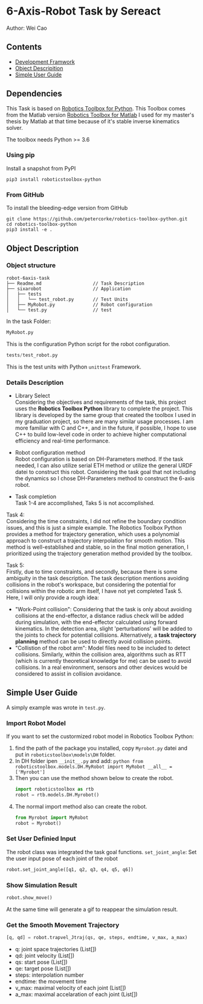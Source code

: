# 6-Axis-Robot Task by Sereact
Author: Wei Cao

## Contents

- [Development Framwork](#1)
- [Object Descripition](#2)
- [Simple User Guide](#3)

## Dependencies

This Task is based on [Robotics Toolbox for Python](https://github.com/petercorke/spatialmath-python).
This Toolbox comes from the Matlab version [Robotics Toolbox for Matlab](https://github.com/petercorke/spatialmath-python)
I used for my master's thesis by Matlab at that time because of it's stable inverse kinematics solver. 

The toolbox needs Python >= 3.6

### Using pip

Install a snapshot from PyPI

```shell script
pip3 install roboticstoolbox-python
```

### From GitHub

To install the bleeding-edge version from GitHub

```shell script
git clone https://github.com/petercorke/robotics-toolbox-python.git
cd robotics-toolbox-python
pip3 install -e .
```

## Object Description

### Object structure
```
robot-6axis-task
├── Readme.md                   // Task Description                  
├── sixarobot                   // Application
│   ├── tests
│   │   └── test_robot.py       // Test Units
│   ├── MyRobot.py              // Robot configuration
│   └── test.py                 // test
```

In the task Folder:
```python
MyRobot.py
```
This is the configuration Python script for the robot configuration. 


```python
tests/test_robot.py
```
This is the test units with Python `unittest` Framework.

### Details Description

- Library Select\
 Considering the objectives and requirements of the task, this project uses the **Robotics Toolbox 
 Python** library to complete the project. This library is developed by the same group that created 
 the toolbox I used in my graduation project, so there are many similar usage processes. I am more 
 familiar with C and C++, and in the future, if possible, I hope to use C++ to build low-level 
 code in order to achieve higher computational efficiency and real-time performance.

- Robot configuration method\
 Robot configuration is based on DH-Parameters method. If the task needed, I can also utilize serial ETH 
 method or utilize the general URDF datei to construct this robot. Considering the task goal that not 
 including the dynamics so I chose DH-Parameters method to construct the 6-axis robot.

- Task completion\
Task 1-4 are accomplished, Taks 5 is not accomplished.

 Task 4:\
  Considering the time constraints, I did not refine the boundary condition issues, and this is 
  just a simple example. The Robotics Toolbox Python provides a method for trajectory generation, which 
  uses a polynomial approach to construct a trajectory interpolation for smooth motion. This method is 
  well-established and stable, so in the final motion generation, I prioritized using the trajectory 
  generation method provided by the toolbox. 

 Task 5:\
  Firstly, due to time constraints, and secondly, because there is some ambiguity in the task description. 
  The task description mentions avoiding collisions in the robot's workspace, but considering the potential 
  for collisions within the robotic arm itself, I have not yet completed Task 5. Here, I will only provide 
  a rough idea:
  - "Work-Point collision": Considering that the task is only about avoiding collisions at the end-effector, 
  a distance radius check will be added during simulation, with the end-effector calculated using forward kinematics. 
  In the detection area, slight 'perturbations' will be added to the joints to check for potential collisions. 
  Alternatively, a **task trajectory planning** method can be used to directly avoid collision points. 
  - "Collistion of the robot arm":  Model files need to be included to detect collisions. Similarly, within the 
  collision area, algorithms such as RTT (which is currently theoretical knowledge for me) can be used to avoid 
  collisions. In a real environment, sensors and other devices would be considered to assist in collision avoidance.

## Simple User Guide
A simply example was wrote in `test.py`.

### Import Robot Model

If you want to set the custormized robot model in Robotics Toolbox Python:

 1. find the path of the package you installed, copy `Myrobot.py` datei and put in `roboticstoolbox\models\DH` folder.
 2.  In DH folder ipen `__init__.py` and add:
    ```python
    from roboticstoolbox.models.DH.MyRobot import MyRobot
    __all__ = ['Myrobot']
    ```
 4. Then you can use the method shown below to create the robot.
    ```python
    import roboticstoolbox as rtb
    robot = rtb.models.DH.Myrobot()
    ```
 5. The normal import method also can create the robot.
    ```python
    from Myrobot import MyRobot
    robot = Myrobot()
    ```

### Set User Definied Input
The robot class was integrated the task goal functions.
`set_joint_angle`: Set the user input pose of each joint of the robot
```python
robot.set_joint_angle([q1, q2, q3, q4, q5, q6])
```

### Show Simulation Result
```python
robot.show_move()
```
At the same time will generate a gif to reappear the simulation result.

### Get the Smooth Movement Trajectory
```python
[q, qd] = robot.trapvel_Jtraj(qs, qe, steps, endtime, v_max, a_max)
```
- q:  joint space trajectories (List[])
- qd: joint velocity (List[])
- qs: start pose (List[])
- qe: target pose (List[])
- steps: interpolation number 
- endtime: the movement time 
- v_max: maximal velocity of each joint (List[])
- a_max: maximal accelaration of each joint (List[])
